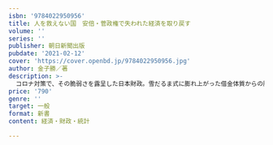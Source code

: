 ```yaml
---
isbn: '9784022950956'
title: 人を救えない国　安倍・菅政権で失われた経済を取り戻す
volume: ''
series: ''
publisher: 朝日新聞出版
pubdate: '2021-02-12'
cover: 'https://cover.openbd.jp/9784022950956.jpg'
author: 金子勝／著
description: >-
  コロナ対策で、その脆弱さを露呈した日本財政。雪だるま式に膨れ上がった借金体質からの脱却、行き過ぎた新自由主義的政策・変質した資本主義からの転換、産業構造改革の必要性を説く著者が、未来に向けた経済政策の在り方を考える。
price: '790'
genre: ''
target: 一般
format: 新書
content: 経済・財政・統計

---
```


